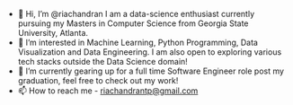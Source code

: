 - 👋 Hi, I’m @riachandran I am a data-science enthusiast currently pursuing my Masters in Computer Science from Georgia State University, Atlanta. 
- 👀 I’m interested in Machine Learning, Python Programming, Data Visualization and Data Engineering. I am also open to exploring various tech stacks outside the Data Science domain!
- 🌱 I’m currently gearing up for a full time Software Engineer role post my graduation, feel free to check out my work!
- 📫 How to reach me - riachandrantp@gmail.com

<!---
riachandran/riachandran is a ✨ special ✨ repository because its `README.md` (this file) appears on your GitHub profile.
You can click the Preview link to take a look at your changes.
--->
